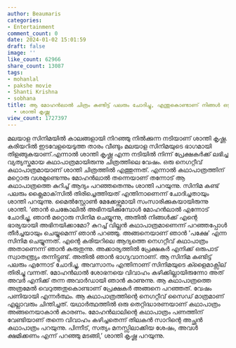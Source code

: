 ```yaml
---
author: Beaumaris
categories:
- Entertainment
comment_count: 0
date: 2024-01-02 15:01:59
draft: false
image: ''
like_count: 62966
share_count: 13087
tags:
- mohanlal
- pakshe movie
- Shanti Krishna
- sobhana
title: ആ മോഹൻലാൽ ചിത്രം കണ്ടിട്ട് പലരും ചോദിച്ചു, എന്തുകൊണ്ടാണ് നിങ്ങൾ ഒടുവിൽ തിരിച്ചെത്തിയത്
  - ശാന്തി കൃഷ്ണ
view_count: 1727397
---
```


മലയാള സിനിമയിൽ കാലങ്ങളായി നിറഞ്ഞു നിൽക്കുന്ന നടിയാണ് ശാന്തി കൃഷ്ണ. കരിയറിൽ ഇടവേളയെടുത്ത താരം വീണ്ടും മലയാള സിനിമയുടെ ഭാഗമായി തിളങ്ങുകയാണ്.എന്നാൽ ശാന്തി കൃഷ്ണ എന്ന നടിയിൽ നിന്ന് പ്രേക്ഷകർക്ക് ലഭിച്ച വ്യത്യസ്തമായ കഥാപാത്രമായിരുന്നു ചിത്രത്തിലെ വേഷം. ഒരു നെഗറ്റീവ് കഥാപാത്രമായാണ് ശാന്തി ചിത്രത്തിൽ എത്തുന്നത്. എന്നാൽ കഥാപാത്രത്തിന് മറ്റൊരു വശമുണ്ടെന്നും മോഹൻലാൽ തന്നെയാണ് തന്നോട് ആ കഥാപാത്രത്തെ കുറിച്ച് ആദ്യം പറഞ്ഞതെന്നും ശാന്തി പറയുന്നു. സിനിമ കണ്ട് പലരും ക്ലൈമാക്‌സിൽ തിരിച്ചെത്തിയത് എന്തിനാണെന്ന് ചോദിച്ചതായും ശാന്തി പറയുന്നു. മൈൽസ്റ്റോൺ മേക്കേഴ്സുമായി സംസാരിക്കുകയായിരുന്നു ശാന്തി. ‘ഞാൻ ചെങ്കോലിൽ അഭിനയിക്കുമ്പോൾ മോഹൻലാൽ എന്നോട് ചോദിച്ചു, ഞാൻ മറ്റൊരു സിനിമ ചെയ്യുന്നു, അതിൽ നിങ്ങൾക്ക് എന്റെ ഭാര്യയായി അഭിനയിക്കാമോ? കുറച്ച് വില്ലൻ കഥാപാത്രമാണെന്ന് പറഞ്ഞപ്പോൾ തീർച്ചയായും ചെയ്യുമെന്ന് ഞാൻ പറഞ്ഞു. അങ്ങനെയാണ് ഞാൻ 'പക്ഷേ' എന്ന സിനിമ ചെയ്യുന്നത്. എന്റെ കരിയറിലെ ആദ്യത്തെ നെഗറ്റീവ് കഥാപാത്രം അതാണെന്ന് ഞാൻ കരുതുന്നു. അക്കാര്യത്തിൽ പ്രേക്ഷകർ എനിക്ക് ഒരുപാട് സ്വാതന്ത്ര്യം തന്നിട്ടുണ്ട്. അതിൽ ഞാൻ ഭാഗ്യവാനാണ്. ആ സിനിമ കണ്ടിട്ട് പലരും എന്നോട് ചോദിച്ചു, അവസാനം എന്തിനാണ് സിനിമയുടെ ക്ളൈമാക്സില് തിരിച്ചു വന്നത്. മോഹൻലാൽ ശോഭനയെ വിവാഹം കഴിക്കില്ലായിരുന്നോ അത് അവർ എനിക്ക് തന്ന അവാർഡായി ഞാൻ കാണുന്നു. ആ കഥാപാത്രത്തെ അത്രമേൽ വെറുത്തതുകൊണ്ടാണ് പ്രേക്ഷകർ അങ്ങനെ പറഞ്ഞത്. വേഷം പണിയായി എന്നർത്ഥം. ആ കഥാപാത്രത്തിന്റെ നെഗറ്റീവ് സൈഡ് മാത്രമാണ് എല്ലാവരും ചിന്തിച്ചത്. യഥാർത്ഥത്തിൽ ഒരു തെറ്റിദ്ധാരണയാണ് കഥാപാത്രം അങ്ങനെയാകാൻ കാരണം. മോഹൻലാലിന്റെ കഥാപാത്രം പണത്തിന് വേണ്ടിയാണ് തന്നെ വിവാഹം കഴിച്ചതെന്ന് തിലകൻ സാറിന്റെ അച്ഛൻ കഥാപാത്രം പറയുന്നു. പിന്നീട്, സത്യം മനസ്സിലാക്കിയ ശേഷം, അവൾ ക്ഷമിക്കണം എന്ന് പറഞ്ഞു മടങ്ങി,’ ശാന്തി കൃഷ്ണ പറയുന്നു.